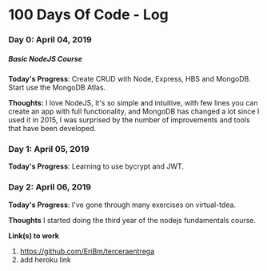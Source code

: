 # 100 Days Of Code - Log

### Day 0: April 04, 2019
##### Basic NodeJS Course

**Today's Progress**: Create CRUD with Node, Express, HBS and MongoDB. Start use the MongoDB Atlas.

**Thoughts:** I love NodeJS, it's so simple and intuitive, with few lines you can create an app with full functionality, and MongoDB has changed a lot since I used it in 2015, I was surprised by the number of improvements and tools that have been developed.


### Day 1: April 05, 2019

**Today's Progress**: Learning to use bycrypt and JWT.


### Day 2: April 06, 2019

**Today's Progress**: I've gone through many exercises on virtual-tdea.

**Thoughts** I started doing the third year of the nodejs fundamentals course.

**Link(s) to work**
1. https://github.com/EriBm/terceraentrega
2. add heroku link
